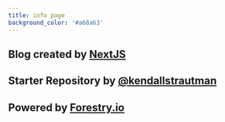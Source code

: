 ```yaml
---
title: info page
background_color: '#a68a63'
---
```

## Blog created by [NextJS](https://nextjs.org/)

## Starter Repository by [@kendallstrautman](https://github.com/kendallstrautman/brevifolia-next-forestry)

## Powered by [Forestry.io](https://forestry.io/)
